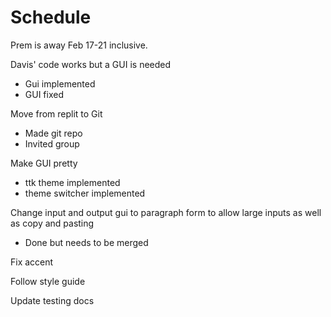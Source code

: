 # Schedule

Prem is away Feb 17-21 inclusive.

Davis' code works but a GUI is needed

- Gui implemented
- GUI fixed

Move from replit to Git

- Made git repo
- Invited group

Make GUI pretty

- ttk theme implemented
- theme switcher implemented

Change input and output gui to paragraph form to allow large inputs as well as copy and pasting

- Done but needs to be merged

Fix accent

Follow style guide

Update testing docs
